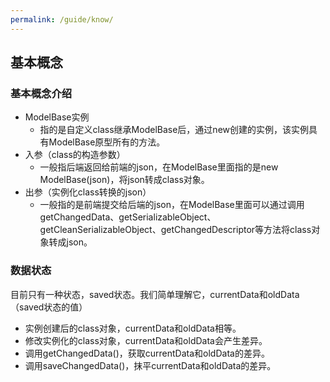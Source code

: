 ```yaml
---
permalink: /guide/know/
---
```

## 基本概念

### 基本概念介绍
- ModelBase实例
  - 指的是自定义class继承ModelBase后，通过new创建的实例，该实例具有ModelBase原型所有的方法。
- 入参（class的构造参数）
  - 一般指后端返回给前端的json，在ModelBase里面指的是new ModelBase(json)，将json转成class对象。
- 出参（实例化class转换的json）
  - 一般指的是前端提交给后端的json，在ModelBase里面可以通过调用getChangedData、getSerializableObject、getCleanSerializableObject、getChangedDescriptor等方法将class对象转成json。

### 数据状态
目前只有一种状态，saved状态。我们简单理解它，currentData和oldData（saved状态的值）
- 实例创建后的class对象，currentData和oldData相等。
- 修改实例化的class对象，currentData和oldData会产生差异。
- 调用getChangedData()，获取currentData和oldData的差异。
- 调用saveChangedData()，抹平currentData和oldData的差异。


